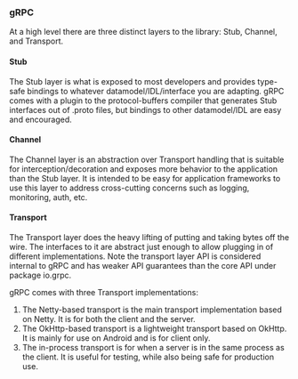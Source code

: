 ### gRPC

At a high level there are three distinct layers to the library: Stub, Channel, and Transport.

#### Stub
 
The Stub layer is what is exposed to most developers and provides type-safe bindings to whatever datamodel/IDL/interface you are adapting. gRPC comes with a plugin to the protocol-buffers compiler that generates Stub interfaces out of .proto files, but bindings to other datamodel/IDL are easy and encouraged.
 
#### Channel
 
The Channel layer is an abstraction over Transport handling that is suitable for interception/decoration and exposes more behavior to the application than the Stub layer. It is intended to be easy for application frameworks to use this layer to address cross-cutting concerns such as logging, monitoring, auth, etc.
 
#### Transport

The Transport layer does the heavy lifting of putting and taking bytes off the wire. The interfaces to it are abstract just enough to allow plugging in of different implementations. Note the transport layer API is considered internal to gRPC and has weaker API guarantees than the core API under package io.grpc.

gRPC comes with three Transport implementations:

1. The Netty-based transport is the main transport implementation based on Netty. It is for both the client and the server.
2. The OkHttp-based transport is a lightweight transport based on OkHttp. It is mainly for use on Android and is for client only.
3. The in-process transport is for when a server is in the same process as the client. It is useful for testing, while also being safe for production use.